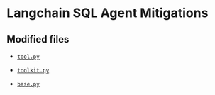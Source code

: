 # Langchain SQL Agent Mitigations

## Modified files

- [`tool.py`](https://github.com/langchain-ai/langchain/blob/v0.1.0/libs/community/langchain_community/tools/sql_database/tool.py)

- [`toolkit.py`](https://github.com/langchain-ai/langchain/blob/v0.1.0/libs/community/langchain_community/agent_toolkits/sql/toolkit.py)

- [`base.py`](https://github.com/langchain-ai/langchain/blob/v0.1.0/libs/community/langchain_community/agent_toolkits/sql/base.py)
